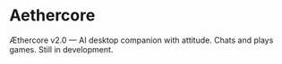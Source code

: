 # Aethercore
Æthercore v2.0 — AI desktop companion with attitude. Chats and plays games. Still in development.
